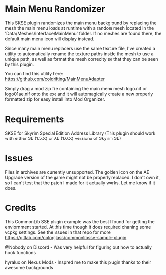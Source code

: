 # Main Menu Randomizer
This SKSE plugin randomizes the main menu background by
replacing the mesh the main menu loads at runtime with a random mesh
located in the 'Data/Meshes/Interface/MainMenu' folder.
If no meshes are found there, the default main menu icon will display instead.


Since many main menu replacers use the same texture file, I've created a utility to automatically
rename the texture paths inside the mesh to use a unique path, as well as format the mesh correclty
so that they can be seen by this plugin. 

You can find this utility here: https://github.com/coldrifting/MainMenuAdapter

Simply drag a mod zip file containing the main menu mesh logo.nif or logo01ae.nif
onto the exe and it will automagically create a new properly formatted zip for easy install into Mod Organizer.

# Requirements
SKSE for Skyrim Special Edition
Address Library (This plugin should work with either SE (1.5.X) or AE (1.6.X) versions of Skyrim SE)

# Issues
Files in archives are currently unsupported.
The golden icon on the AE Upgrade version of the game might not be properly replaced.
I don't own it, so I can't test that the patch I made for it actually works. Let me know if it does.

# Credits
This CommonLib SSE plugin example was the best I found for getting the enviornment started.
At this time though it does required chaning some vcpkg settings. See the issues in that repo for more.
https://gitlab.com/colorglass/commonlibsse-sample-plugin

@Nobody on Discord - Was very helpful for figuring out how to actually hook functions

hyralux on Nexus Mods - Inspred me to make this plugin thanks to their awesome backgrounds
